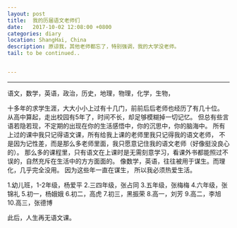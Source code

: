 ```yaml
---
layout: post
title:  我的历届语文老师们
date:   2017-10-02 12:08:00 +0800
categories: diary
location: ShangHai, China
description: 原谅我，其他老师都忘了，特别强调，我的大学没老师。
tail: to be continued..


---
```

---

语文，数学，英语，政治，历史，地理，物理，化学，生物，

十多年的求学生涯，大大小小上过有十几门，前前后后老师也经历了有几十位。
从高中算起，走出校园有5年了，时间不长，却足够模糊掉一切记忆。
但总有些言语若隐若现，不定期的出现在你的生活感悟中，你的沉思中，你的脑海中。
所有上过的课中我只记得语文课，所有给我上课的老师里我只记得我的语文老师，
不是因为记性差，而是那么多老师里面，我只愿意记住我的语文老师（好像挺没良心的）。
那么多的课程里，只有语文在上课时是无需刻意学习，看课外书都能照过不误的，自然充斥在生活中的方方面面的。
像数学，英语，往往被用于谋生。而理化，几乎完全没用。
因为这些年一直在谋生，
所以我必须热爱生活。


1.幼儿班，1-2年级，杨爱平
2.三四年级，张占同
3.五年级，张梅梅
4.六年级，张锦礼
5.初一，杨娥娥
6.初二，高虎
7.初三，黑振荣
8.高一，刘芳
9.高二，李旭
10.高三，张德博

此后，人生再无语文课。

